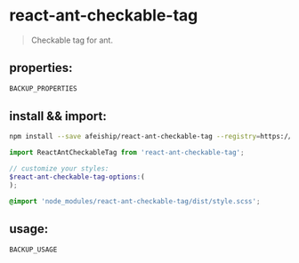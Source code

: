 # react-ant-checkable-tag
> Checkable tag for ant.

## properties:
```javascript
BACKUP_PROPERTIES
```

## install && import:
```bash
npm install --save afeiship/react-ant-checkable-tag --registry=https://registry.npm.taobao.org
```

```js
import ReactAntCheckableTag from 'react-ant-checkable-tag';
```

```scss
// customize your styles:
$react-ant-checkable-tag-options:(
);

@import 'node_modules/react-ant-checkable-tag/dist/style.scss';
```


## usage:
```jsx
BACKUP_USAGE
```
